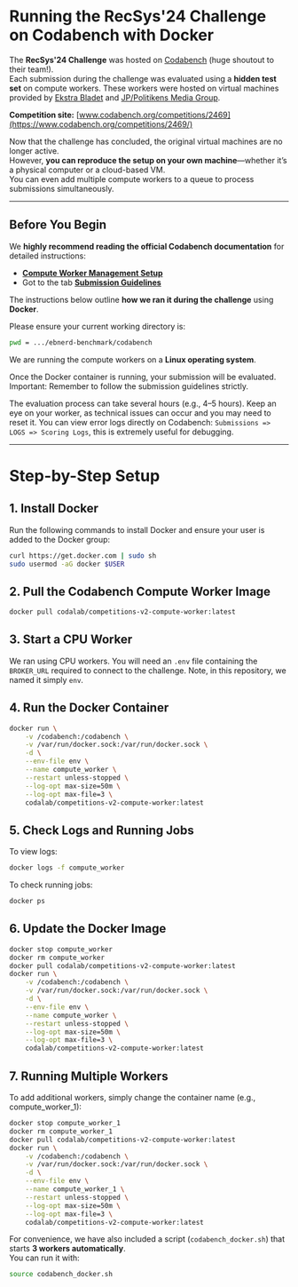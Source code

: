# Running the RecSys'24 Challenge on Codabench with Docker

The **RecSys'24 Challenge** was hosted on [Codabench](https://www.codabench.org/) (huge shoutout to their team!).  
Each submission during the challenge was evaluated using a **hidden test set** on compute workers. These workers were hosted on virtual machines provided by [Ekstra Bladet](https://ekstrabladet.dk/) and [JP/Politikens Media Group](https://jppol.dk/en/).

**Competition site:** [www.codabench.org/competitions/2469](https://www.codabench.org/competitions/2469/)

Now that the challenge has concluded, the original virtual machines are no longer active.  
However, **you can reproduce the setup on your own machine**—whether it’s a physical computer or a cloud-based VM.  
You can even add multiple compute workers to a queue to process submissions simultaneously.

---

## Before You Begin

We **highly recommend reading the official Codabench documentation** for detailed instructions:

- **[Compute Worker Management Setup](https://github.com/codalab/codabench/wiki/Compute-Worker-Management---Setup#setup-compute-worker)**  
- Got to the tab **[Submission Guidelines](https://www.codabench.org/competitions/2469/)**  

The instructions below outline **how we ran it during the challenge** using **Docker**.

Please ensure your current working directory is:
```bash
pwd = .../ebnerd-benchmark/codabench
```
We are running the compute workers on a **Linux operating system**.

Once the Docker container is running, your submission will be evaluated.
Important: Remember to follow the submission guidelines strictly.

The evaluation process can take several hours (e.g., 4–5 hours). Keep an eye on your worker, as technical issues can occur and you may need to reset it.
You can view error logs directly on Codabench:
`Submissions => LOGS => Scoring Logs`, this is extremely useful for debugging.

---

# Step-by-Step Setup

## 1. Install Docker

Run the following commands to install Docker and ensure your user is added to the Docker group:

```bash
curl https://get.docker.com | sudo sh
sudo usermod -aG docker $USER
```

## 2. Pull the Codabench Compute Worker Image
```bash
docker pull codalab/competitions-v2-compute-worker:latest
```

## 3. Start a CPU Worker
We ran using CPU workers.
You will need an `.env` file containing the `BROKER_URL` required to connect to the challenge.
Note, in this repository, we named it simply `env`.

## 4. Run the Docker Container
```bash
docker run \
    -v /codabench:/codabench \
    -v /var/run/docker.sock:/var/run/docker.sock \
    -d \
    --env-file env \
    --name compute_worker \
    --restart unless-stopped \
    --log-opt max-size=50m \
    --log-opt max-file=3 \
    codalab/competitions-v2-compute-worker:latest
```

## 5. Check Logs and Running Jobs
To view logs:
```bash
docker logs -f compute_worker
```

To check running jobs:
```bash
docker ps
```

## 6. Update the Docker Image
```bash
docker stop compute_worker
docker rm compute_worker
docker pull codalab/competitions-v2-compute-worker:latest 
docker run \
    -v /codabench:/codabench \
    -v /var/run/docker.sock:/var/run/docker.sock \
    -d \
    --env-file env \
    --name compute_worker \
    --restart unless-stopped \
    --log-opt max-size=50m \
    --log-opt max-file=3 \
    codalab/competitions-v2-compute-worker:latest
```
## 7. Running Multiple Workers
To add additional workers, simply change the container name (e.g., compute_worker_1):
```bash
docker stop compute_worker_1
docker rm compute_worker_1
docker pull codalab/competitions-v2-compute-worker:latest
docker run \
    -v /codabench:/codabench \
    -v /var/run/docker.sock:/var/run/docker.sock \
    -d \
    --env-file env \
    --name compute_worker_1 \
    --restart unless-stopped \
    --log-opt max-size=50m \
    --log-opt max-file=3 \
    codalab/competitions-v2-compute-worker:latest
```
For convenience, we have also included a script (`codabench_docker.sh`) that starts **3 workers automatically**.  
You can run it with:

```bash
source codabench_docker.sh
```